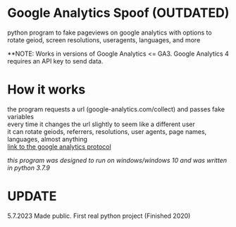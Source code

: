 # Google Analytics Spoof (OUTDATED)
python program to fake pageviews on google analytics with options to rotate geiod, screen resolutions, useragents, languages, and more

**NOTE: Works in versions of Google Analytics <= GA3. Google Analytics 4 requires an API key to send data.

# **How it works**  
the program requests a url (google-analytics.com/collect) and passes fake variables  
every time it changes the url slightly to seem like a different user  
it can rotate geiods, referrers, resolutions, user agents, page names, languages, almost anything  
[link to the google analytics protocol](https://developers.google.com/analytics/devguides/collection/protocol/v1/parameters)  
  
*this program was designed to run on windows/windows 10 and was written in python 3.7.9*

# UPDATE
5.7.2023 Made public. First real python project (Finished 2020)
